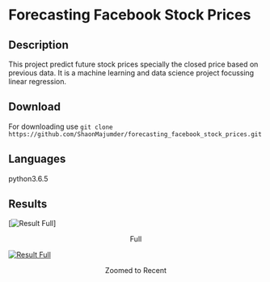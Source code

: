 # Forecasting Facebook Stock Prices
## Description
This project predict future stock prices specially the closed price based on previous data.
It is a machine learning and data science project focussing linear regression.
## Download 
For downloading use 
       `git clone https://github.com/ShaonMajumder/forecasting_facebook_stock_prices.git`
## Languages
python3.6.5
## Results

[![Result Full](https://raw.githubusercontent.com/ShaonMajumder/forecasting_facebook_stock_prices/master/result.png)]
<p align="center"> Full </p>

[![Result Full](https://raw.githubusercontent.com/ShaonMajumder/forecasting_facebook_stock_prices/master/result2.png)](https://twitter.com/Shaon_Mazoomder)
<p align="center"> Zoomed to Recent </p>